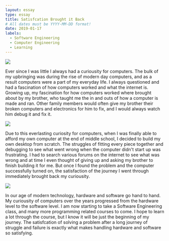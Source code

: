 ```yaml
---
layout: essay
type: essay
title: Satisfcation Brought it Back
# All dates must be YYYY-MM-DD format!
date: 2019-01-17
labels:
  - Software Engineering
  - Computer Engineering
  - Learning
---
```


<img class="ui tiny left circular floated image" src="../images/paintbrushes.jpg">

Ever since I was little I always had a curiousity for computers. The bulk of my upbringing was during the rise of modern day computers, and as a result computers were a part of my everyday life. I always questioned and had a fascination of how computers worked and what the internet is. Growing up, my fascination for how computers worked where brought about by my brother, who taught me the in and outs of how a computer is made and ran. Other family members would often give my brother their broken computers and electronics for him to fix, and I would always watch him debug it and fix it. 

<img class="ui tiny left circular floated image" src="../images/design-technology.jpg">

Due to this everlasting curiosity for computers, when I was finally able to afford my own computer at the end of middle school, I decided to build my own desktop from scratch. The struggles of fitting every piece together and debugging to see what went wrong when the computer didn't start up was frustrating. I had to search various forums on the internet to see what was wrong and at time I even thought of giving up and asking my brother to finish building it for me. But once I found the problem and the computer successfully turned on, the satisfaction of the journey I went through immediately brought back my curiousity. 

<img class="ui tiny left circular floated image" src="../images/software-code.jpg">

In our age of modern technology, hardware and software go hand to hand. My curiousity of computers over the years progressed from the hardware level to the software level. I am now starting to take a Software Engineering class, and many more programming related courses to come. I hope to learn a lot through the course, but I know it will be just the beginning of my journey. The satisfcation of solving a problem after a long journey of struggle and failure is exactly what makes handling hardware and software so satisfying.  

